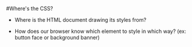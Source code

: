 #Where's the CSS?
* Where is the HTML document drawing its styles from?

* How does our browser know which element to style in which way? (ex: button face or background banner)
